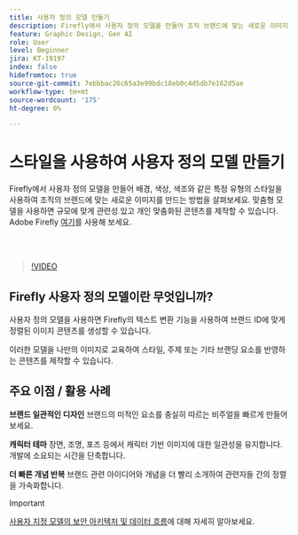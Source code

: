 ```yaml
---
title: 사용자 정의 모델 만들기
description: Firefly에서 사용자 정의 모델을 만들어 조직 브랜드에 맞는 새로운 이미지를 만드는 방법을 살펴보세요
feature: Graphic Design, Gen AI
role: User
level: Beginner
jira: KT-19197
index: false
hidefromtoc: true
source-git-commit: 7ebbbac26c65a3e99bdc18eb0c4d5db7e162d5ae
workflow-type: tm+mt
source-wordcount: '175'
ht-degree: 0%

---
```


# 스타일을 사용하여 사용자 정의 모델 만들기

Firefly에서 사용자 정의 모델을 만들어 배경, 색상, 색조와 같은 특정 유형의 스타일을 사용하여 조직의 브랜드에 맞는 새로운 이미지를 만드는 방법을 살펴보세요. 맞춤형 모델을 사용하면 규모에 맞게 관련성 있고 개인 맞춤화된 콘텐츠를 제작할 수 있습니다. Adobe Firefly [여기](https://firefly.adobe.com/)를 사용해 보세요.

<br> 

>[!VIDEO](https://video.tv.adobe.com/v/3474931?quality=12&learn=on&hidetitle=true)

## Firefly 사용자 정의 모델이란 무엇입니까?

사용자 정의 모델을 사용하면 Firefly의 텍스트 변환 기능을 사용하여 브랜드 ID에 맞게 정렬된 이미지 콘텐츠를 생성할 수 있습니다.

이러한 모델을 나만의 이미지로 교육하여 스타일, 주제 또는 기타 브랜딩 요소를 반영하는 콘텐츠를 제작할 수 있습니다.

## 주요 이점 / 활용 사례

**브랜드 일관적인 디자인** 브랜드의 미적인 요소를 충실히 따르는 비주얼을 빠르게 만들어 보세요.

**캐릭터 테마** 장면, 조명, 포즈 등에서 캐릭터 기반 이미지에 대한 일관성을 유지합니다. 개발에 소요되는 시간을 단축합니다.

**더 빠른 개념 반복** 브랜드 관련 아이디어와 개념을 더 빨리 소개하여 관련자들 간의 정렬을 가속화합니다.

>[!IMPORTANT]
>
>[사용자 지정 모델의 보안 아키텍처 및 데이터 흐름](https://www.adobe.com/content/dam/cc/en/trust-center/ungated/whitepapers/creative-cloud/adobe-firefly-custom-models-security-fact-sheet.pdf)에 대해 자세히 알아보세요.